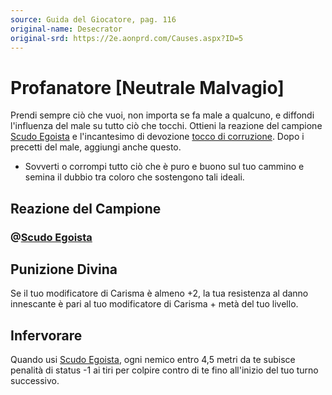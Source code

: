 ```yaml
---
source: Guida del Giocatore, pag. 116
original-name: Desecrator
original-srd: https://2e.aonprd.com/Causes.aspx?ID=5
---
```


# Profanatore \[Neutrale Malvagio\]

Prendi sempre ciò che vuoi, non importa se fa male a qualcuno, e diffondi
l'influenza del male su tutto ciò che tocchi. Ottieni la reazione del campione
[Scudo Egoista](/azioni/classe/scudo-egoista) e l'incantesimo di devozione
[tocco di corruzione](/incantesimi/tocco-di-corruzione). Dopo i precetti del
male, aggiungi anche questo.

- Sovverti o corrompi tutto ciò che è puro e buono sul tuo cammino e semina il
  dubbio tra coloro che sostengono tali ideali.

## Reazione del Campione

### @[Scudo Egoista](/azioni/classe/scudo-egoista)

## Punizione Divina

Se il tuo modificatore di Carisma è almeno +2, la tua resistenza al danno
innescante è pari al tuo modificatore di Carisma + metà del tuo livello.

## Infervorare

Quando usi [Scudo Egoista](/azioni/classe/scudo-egoista), ogni nemico entro 4,5
metri da te subisce penalità di status -1 ai tiri per colpire contro di te fino
all'inizio del tuo turno successivo.
